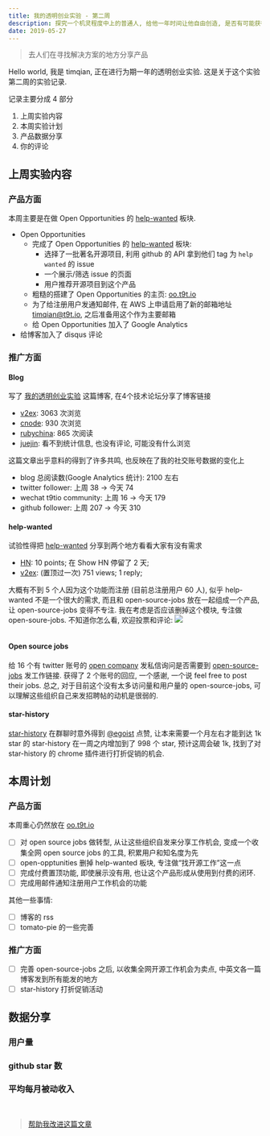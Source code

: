 ```yaml
---
title: 我的透明创业实验 - 第二周
description: 探究一个机灵程度中上的普通人, 给他一年时间让他自由创造, 是否有可能获得1000美元每月的被动收入. 
date: 2019-05-27
---
```

> 去人们在寻找解决方案的地方分享产品

Hello world, 我是 timqian, 正在进行为期一年的透明创业实验. 这是关于这个实验第二周的实验记录.

记录主要分成 4 部分
1. 上周实验内容
2. 本周实验计划
3. 产品数据分享
4. 你的评论

## 上周实验内容

### 产品方面

本周主要是在做 Open Opportunities 的 [help-wanted](https://oo.t9t.io/help-wanted) 板块.

- Open Opportunities
  - 完成了 Open Opportunities 的 [help-wanted](https://oo.t9t.io/help-wanted) 板块: 
    - 选择了一批著名开源项目, 利用 github 的 API 拿到他们 tag 为 `help wanted` 的 issue
    - 一个展示/筛选 issue 的页面
    - 用户推荐开源项目到这个产品
  - 粗糙的搭建了 Open Opportunities 的主页: [oo.t9t.io](https://oo.t9t.io)
  - 为了给注册用户发通知邮件, 在 AWS 上申请启用了新的邮箱地址 [timqian@t9t.io](), 之后准备用这个作为主要邮箱
  - 给 Open Opportunities 加入了 Google Analytics
- 给博客加入了 disqus 评论

### 推广方面

#### Blog

写了 [我的透明创业实验](https://blog.t9t.io/transparent-startup-experiment-2019-05-20/) 这篇博客, 在4个技术论坛分享了博客链接
  - [v2ex](https://www.v2ex.com/t/565771): 3063 次浏览
  - [cnode](https://cnodejs.org/topic/5ce2287e518e0954fc40fc1f): 930 次浏览
  - [rubychina](https://ruby-china.org/topics/38553): 865 次阅读
  - [juejin](https://juejin.im/user/57d99d01bf22ec0058f57262): 看不到统计信息, 也没有评论, 可能没有什么浏览

这篇文章出乎意料的得到了许多共鸣, 也反映在了我的社交账号数据的变化上

- blog 总阅读数(Google Analytics 统计): 2100 左右
- twitter follower: 上周 38 -> 今天 74
- wechat t9tio community: 上周 16 -> 今天 179
- github follower: 上周 207 -> 今天 310

#### help-wanted

试验性得把 [help-wanted](https://oo.t9t.io/help-wanted) 分享到两个地方看看大家有没有需求

- [HN](https://news.ycombinator.com/item?id=19977483): 10 points; 在 Show HN 停留了 2 天;
- [v2ex](https://www.v2ex.com/t/566571): (置顶过一次) 751 views; 1 reply;

大概有不到 5 个人因为这个功能而注册 (目前总注册用户 60 人), 似乎 help-wanted 不是一个很大的需求, 而且和 open-source-jobs 放在一起组成一个产品, 让 open-source-jobs 变得不专注. 我在考虑是否应该删掉这个模块, 专注做 open-soure-jobs. 不知道你怎么看, 欢迎投票和评论: 
[![](https://api.gh-polls.com/poll/01DBVF18HG1JS26Q1EJAQY11TN/%E5%88%A0%E6%8E%89%20help-wanted%20%E6%9D%BF%E5%9D%97%2C%20%E4%B8%93%E6%B3%A8%E5%81%9A%20open-source-jobs)](https://api.gh-polls.com/poll/01DBVF18HG1JS26Q1EJAQY11TN/%E5%88%A0%E6%8E%89%20help-wanted%20%E6%9D%BF%E5%9D%97%2C%20%E4%B8%93%E6%B3%A8%E5%81%9A%20open-source-jobs/vote)

<a href="https://api.gh-polls.com/poll/01DBVEYCFVEBD4XA9EHJ2311E8/%E4%BF%9D%E7%95%99%20help-wanted%20%E6%9D%BF%E5%9D%97%2C%20%E8%99%BD%E7%84%B6%E4%B8%8D%E5%A4%9A%E4%BD%86%E8%BF%98%E6%98%AF%E6%9C%89%E4%B8%80%E5%AE%9A%E5%BC%95%E6%B5%81%E5%8A%9F%E8%83%BD/vote"><img src="https://api.gh-polls.com/poll/01DBVEYCFVEBD4XA9EHJ2311E8/%E4%BF%9D%E7%95%99%20help-wanted%20%E6%9D%BF%E5%9D%97%2C%20%E8%99%BD%E7%84%B6%E4%B8%8D%E5%A4%9A%E4%BD%86%E8%BF%98%E6%98%AF%E6%9C%89%E4%B8%80%E5%AE%9A%E5%BC%95%E6%B5%81%E5%8A%9F%E8%83%BD" alt=""></a></p>

#### Open source jobs

给 16 个有 twitter 账号的 [open company](https://oo.t9t.io/organizations) 发私信询问是否需要到 [open-source-jobs](https://oo.t9t.io/jobs) 发工作链接.
获得了 2 个账号的回应, 一个感谢, 一个说 feel free to post their jobs.
总之, 对于目前这个没有太多访问量和用户量的 open-source-jobs, 可以理解这些组织自己来发招聘帖的动机是很弱的.

#### star-history

[star-history](https://github.com/timqian/star-history) 在群聊时意外得到 [@egoist](https://github.com/egoist) 点赞, 让本来需要一个月左右才能到达 1k star 的 star-history 在一周之内增加到了 998 个 star, 预计这周会破 1k, 找到了对 star-history 的 chrome 插件进行打折促销的机会.


## 本周计划

### 产品方面

本周重心仍然放在 [oo.t9t.io](https://oo.t9t.io)

- [ ] 对 open source jobs 做转型, 从让这些组织自发来分享工作机会, 变成一个收集全网 open source jobs 的工具, 积累用户和知名度为先
- [ ] open-opptunities 删掉 help-wanted 板块, 专注做“找开源工作”这一点
- [ ] 完成付费置顶功能, 即使展示没有用, 也让这个产品形成从使用到付费的闭环.
- [ ] 完成用邮件通知注册用户工作机会的功能

其他一些事情:

- [ ] 博客的 rss
- [ ] tomato-pie 的一些完善

### 推广方面

- [ ] 完善 open-source-jobs 之后, 以收集全网开源工作机会为卖点, 中英文各一篇博客发到所有能发的地方
- [ ] star-history 打折促销活动

## 数据分享

### 用户量
<canvas id="userChart"></canvas>

### github star 数
<canvas id="starChart"></canvas>

### 平均每月被动收入
<canvas id="incomeChart"></canvas>

<br/>

> [帮助我改进这篇文章](https://github.com/t9tio/blog/blob/master/source/_posts/t9t-week2.md)

<script src="https://cdn.jsdelivr.net/npm/chart.js@2.8.0"></script>

<script>
var chartColors = {
	red: 'rgb(255, 99, 132)',
	orange: 'rgb(255, 159, 64)',
	yellow: 'rgb(255, 205, 86)',
	green: 'rgb(75, 192, 192)',
	blue: 'rgb(54, 162, 235)',
	purple: 'rgb(153, 102, 255)',
	grey: 'rgb(201, 203, 207)'
};
var userCtx = document.getElementById('userChart').getContext('2d');
var starCtx = document.getElementById('starChart').getContext('2d');
var incomeCtx = document.getElementById('incomeChart').getContext('2d');

new Chart(userCtx, {
    type: 'line',
    data: {
        labels: ['week 1', 'week 2'],
        datasets: [{
            label: 'open opptunities',
            backgroundColor: chartColors.red,
            borderColor: chartColors.red,
            fill: false,
            data: [39, 60]
        },{
            label: 'tomato-pie',
            backgroundColor: chartColors.orange,
            borderColor: chartColors.orange,
            fill: false,
            data: [653, 673]
        },{
            label: 'star-history 插件',
            backgroundColor: chartColors.green, 
            borderColor: chartColors.green,
            fill: false,
            data: [21, 21]
        }]
    },
});

new Chart(starCtx, {
    type: 'line',
    data: {
        labels: ['week 1', 'week 2'],
        datasets: [{
            label: 'open opptunities',
            backgroundColor: chartColors.red,
            borderColor: chartColors.red,
            fill: false,
            data: [731, 764]
        },{
            label: 'tomato-pie',
            backgroundColor: chartColors.orange,
            borderColor: chartColors.orange,
            fill: false,
            data: [107, 113]
        },{
            label: 'star-history 插件',
            backgroundColor: chartColors.green, 
            borderColor: chartColors.green,
            fill: false,
            data: [921, 998]
        }]
    },
});

new Chart(incomeCtx, {
    type: 'line',
    data: {
        labels: ['week 1', 'week 2'],
        datasets: [{
            label: 'open opptunities',
            backgroundColor: chartColors.red,
            borderColor: chartColors.red,
            fill: false,
            data: [0, 0]
        },{
            label: 'tomato-pie',
            backgroundColor: chartColors.orange,
            borderColor: chartColors.orange,
            fill: false,
            data: [0, 0]
        },{
            label: 'star-history 插件',
            backgroundColor: chartColors.green, 
            borderColor: chartColors.green,
            fill: false,
            data: [0.69, 0]
        }]
    },
});

</script>